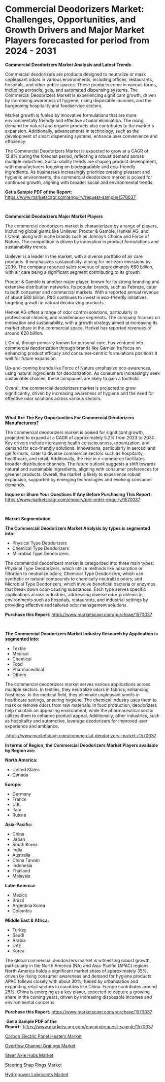 <p><h1>Commercial Deodorizers Market: Challenges, Opportunities, and Growth Drivers and Major Market Players forecasted for period from 2024 - 2031</h1></p><p><strong>Commercial Deodorizers Market Analysis and Latest Trends</strong></p>
<p><p>Commercial deodorizers are products designed to neutralize or mask unpleasant odors in various environments, including offices, restaurants, hospitals, and other public spaces. These products come in various forms, including aerosols, gels, and automated dispensing systems. The Commercial Deodorizers Market is experiencing significant growth, driven by increasing awareness of hygiene, rising disposable incomes, and the burgeoning hospitality and foodservice sectors.</p><p>Market growth is fueled by innovative formulations that are more environmentally friendly and effective at odor elimination. The rising demand for natural and organic products also contributes to the market's expansion. Additionally, advancements in technology, such as the development of smart dispensing systems, enhance user convenience and efficiency.</p><p>The Commercial Deodorizers Market is expected to grow at a CAGR of 12.8% during the forecast period, reflecting a robust demand across multiple industries. Sustainability trends are shaping product development, with manufacturers focusing on biodegradable and eco-friendly ingredients. As businesses increasingly prioritize creating pleasant and hygienic environments, the commercial deodorizers market is poised for continued growth, aligning with broader social and environmental trends.</p></p>
<p><strong>Get a Sample PDF of the Report:&nbsp;</strong> <a href="https://www.marketscagr.com/enquiry/request-sample/1570037?utm_campaign=1284&utm_medium=2&utm_source=Github&utm_content=ia&utm_term=14102024&utm_id=commercial-deodorizers">https://www.marketscagr.com/enquiry/request-sample/1570037</a></p>
<p>&nbsp;</p>
<p><strong>Commercial Deodorizers Major Market Players</strong></p>
<p><p>The commercial deodorizers market is characterized by a range of players, including global giants like Unilever, Procter & Gamble, Henkel AG, and L’Oreal, along with niche brands such as Johnny’s Choice and Force of Nature. The competition is driven by innovation in product formulations and sustainability trends.</p><p>Unilever is a leader in the market, with a diverse portfolio of air care products. It emphasizes sustainability, aiming for net-zero emissions by 2039. The company reported sales revenue of approximately €60 billion, with air care being a significant segment contributing to its growth.</p><p>Procter & Gamble is another major player, known for its strong branding and extensive distribution networks. Its popular brands, such as Febreze, cater to both consumer and commercial markets. With a reported annual revenue of about $80 billion, P&G continues to invest in eco-friendly initiatives, targeting growth in natural deodorizing products.</p><p>Henkel AG offers a range of odor control solutions, particularly in professional cleaning and maintenance segments. The company focuses on innovation and sustainability, with a growth strategy aimed at increasing its market share in the commercial space. Henkel has reported revenues of around €20 billion.</p><p>L’Oreal, though primarily known for personal care, has ventured into commercial deodorization through brands like Garnier. Its focus on enhancing product efficacy and consumer-centric formulations positions it well for future expansion.</p><p>Up-and-coming brands like Force of Nature emphasize eco-awareness, using natural ingredients for deodorization. As consumers increasingly seek sustainable choices, these companies are likely to gain a foothold.</p><p>Overall, the commercial deodorizers market is projected to grow significantly, driven by increasing awareness of hygiene and the need for effective odor solutions across various sectors.</p></p>
<p>&nbsp;</p>
<p><strong>What Are The Key Opportunities For Commercial Deodorizers Manufacturers?</strong></p>
<p><p>The commercial deodorizers market is poised for significant growth, projected to expand at a CAGR of approximately 5.2% from 2023 to 2030. Key drivers include increasing health consciousness, urbanization, and demand for eco-friendly solutions. Innovations, particularly in aerosol and gel formats, cater to diverse commercial sectors such as hospitality, healthcare, and retail. Additionally, the rise in e-commerce facilitates broader distribution channels. The future outlook suggests a shift towards natural and sustainable ingredients, aligning with consumer preferences for greener products. Overall, the market is likely to experience robust expansion, supported by emerging technologies and evolving consumer demands.</p></p>
<p><strong>Inquire or Share Your Questions If Any Before Purchasing This Report:</strong> <a href="https://www.marketscagr.com/enquiry/pre-order-enquiry/1570037?utm_campaign=1284&utm_medium=2&utm_source=Github&utm_content=ia&utm_term=14102024&utm_id=commercial-deodorizers">https://www.marketscagr.com/enquiry/pre-order-enquiry/1570037</a></p>
<p>&nbsp;</p>
<p><strong>Market Segmentation</strong></p>
<p><strong>The Commercial Deodorizers Market Analysis by types is segmented into:</strong></p>
<p><ul><li>Physical Type Deodorizers</li><li>Chemical Type Deodorizers</li><li>Microbial Type Deodorizers</li></ul></p>
<p><p>The commercial deodorizers market is categorized into three main types: Physical Type Deodorizers, which utilize methods like adsorption or filtration to neutralize odors; Chemical Type Deodorizers, which use synthetic or natural compounds to chemically neutralize odors; and Microbial Type Deodorizers, which involve beneficial bacteria or enzymes that break down odor-causing substances. Each type serves specific applications across industries, addressing diverse odor problems in environments such as hospitals, restaurants, and industrial settings by providing effective and tailored odor management solutions.</p></p>
<p><strong>Purchase this Report:&nbsp;</strong><a href="https://www.marketscagr.com/purchase/1570037?utm_campaign=1284&utm_medium=2&utm_source=Github&utm_content=ia&utm_term=14102024&utm_id=commercial-deodorizers">https://www.marketscagr.com/purchase/1570037</a></p>
<p>&nbsp;</p>
<p><strong>The Commercial Deodorizers Market Industry Research by Application is segmented into:</strong></p>
<p><ul><li>Textile</li><li>Medical</li><li>Chemical</li><li>Food</li><li>Pharmaceutical</li><li>Others</li></ul></p>
<p><p>The commercial deodorizers market serves various applications across multiple sectors. In textiles, they neutralize odors in fabrics, enhancing freshness. In the medical field, they eliminate unpleasant smells in healthcare settings, ensuring hygiene. The chemical industry uses them to mask or remove odors from raw materials. In food production, deodorizers help maintain an appealing environment, while the pharmaceutical sector utilizes them to enhance product appeal. Additionally, other industries, such as hospitality and automotive, leverage deodorizers for improved user experience and ambiance.</p></p>
<p><a href="https://www.marketscagr.com/commercial-deodorizers-market-r1570037?utm_campaign=1284&utm_medium=2&utm_source=Github&utm_content=ia&utm_term=14102024&utm_id=commercial-deodorizers">&nbsp;https://www.marketscagr.com/commercial-deodorizers-market-r1570037</a></p>
<p><strong>In terms of Region, the Commercial Deodorizers Market Players available by Region are:</strong></p>
<p>
    <p> <strong> North America: </strong>
        <ul>
            <li>United States</li>
            <li>Canada</li>
        </ul>
        </p> 
    <p> <strong> Europe: </strong>
        <ul>
            <li>Germany</li>
            <li>France</li>
            <li>U.K.</li>
            <li>Italy</li>
            <li>Russia</li>
        </ul>
        </p> 
    <p> <strong> Asia-Pacific: </strong>
        <ul>
            <li>China</li>
            <li>Japan</li>
            <li>South Korea</li>
            <li>India</li>
            <li>Australia</li>
            <li>China Taiwan</li>
            <li>Indonesia</li>
            <li>Thailand</li>
            <li>Malaysia</li>
        </ul>
        </p> 
    <p> <strong> Latin America: </strong>
        <ul>
            <li>Mexico</li>
            <li>Brazil</li>
            <li>Argentina Korea</li>
            <li>Colombia</li>
        </ul>
        </p> 
    <p> <strong> Middle East & Africa: </strong>
        <ul>
            <li>Turkey</li>
            <li>Saudi</li>
            <li>Arabia</li>
            <li>UAE</li>
            <li>Korea</li>
        </ul>
    </p>
    </p>
<p><p>The global commercial deodorizers market is witnessing robust growth, particularly in the North America (NA) and Asia-Pacific (APAC) regions. North America holds a significant market share of approximately 35%, driven by rising consumer awareness and demand for hygiene products. APAC follows closely with about 30%, fueled by urbanization and expanding retail sectors in countries like China. Europe contributes around 25%. China is emerging as a key player, expected to capture a growing share in the coming years, driven by increasing disposable incomes and environmental concerns.</p></p>
<p><strong>Purchase this Report: </strong><a href="https://www.marketscagr.com/purchase/1570037?utm_campaign=1284&utm_medium=2&utm_source=Github&utm_content=ia&utm_term=14102024&utm_id=commercial-deodorizers">https://www.marketscagr.com/purchase/1570037</a></p>
<p>&nbsp;<strong>Get a Sample PDF of the Report:&nbsp;&nbsp;</strong><a href="https://www.marketscagr.com/enquiry/request-sample/1570037?utm_campaign=1284&utm_medium=2&utm_source=Github&utm_content=ia&utm_term=14102024&utm_id=commercial-deodorizers">https://www.marketscagr.com/enquiry/request-sample/1570037</a></p>
<p><strong></strong></p>
<p><p><a href="https://www.linkedin.com/pulse/carbon-electric-panel-heaters-market-research-report-2024-xo9ze?trk=public_post_embed_feed-article-content&utm_campaign=1284&utm_medium=2&utm_source=Github&utm_content=ia&utm_term=14102024&utm_id=commercial-deodorizers">Carbon Electric Panel Heaters Market</a></p><p><a href="https://www.linkedin.com/pulse/strategic-market-insights-global-overflow-channel-gratings-3eh5e?utm_campaign=1284&utm_medium=2&utm_source=Github&utm_content=ia&utm_term=14102024&utm_id=commercial-deodorizers">Overflow Channel Gratings Market</a></p><p><a href="https://www.linkedin.com/pulse/key-drivers-steer-axle-hubs-market-trends-future-outlook-wjh6e?trk=public_post_embed_feed-article-content&utm_campaign=1284&utm_medium=2&utm_source=Github&utm_content=ia&utm_term=14102024&utm_id=commercial-deodorizers">Steer Axle Hubs Market</a></p><p><a href="https://www.linkedin.com/pulse/steering-snap-rings-market-share-analysis-growth-trends-ph32e?trk=public_post_embed_feed-article-content&utm_campaign=1284&utm_medium=2&utm_source=Github&utm_content=ia&utm_term=14102024&utm_id=commercial-deodorizers">Steering Snap Rings Market</a></p><p><a href="https://github.com/pizolina/Market-Research-Report-List-6/blob/main/hydropower-lubricants-market.md?utm_campaign=1284&utm_medium=2&utm_source=Github&utm_content=ia&utm_term=14102024&utm_id=commercial-deodorizers">Hydropower Lubricants Market</a></p></p>